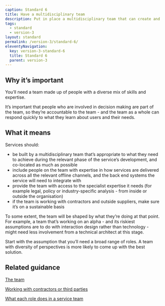 ```yaml
---
caption: Standard 6
title: Have a multidisciplinary team
description: Put in place a multidisciplinary team that can create and operate the service in a sustainable way.
tags:
  - standard
  - version-3
layout: standard
permalink: /version-3/standard-6/
eleventyNavigation:
  key: version-3-standard-6
  title: Standard 6
  parent: version-3
---
```


## Why it’s important

You’ll need a team made up of people with a diverse mix of skills and expertise.

It’s important that people who are involved in decision making are part of the team, so they’re accountable to the team - and the team as a whole can respond quickly to what they learn about users and their needs.

## What it means

Services should:

- be built by a multidisciplinary team that’s appropriate to what they need to achieve during the relevant phase of the service’s development, and co-located as much as possible
- include people on the team with expertise in how services are delivered across all the relevant offline channels, and the back end systems the service will need to integrate with
- provide the team with access to the specialist expertise it needs (for example legal, policy or industry-specific analysis - from inside or outside the organisation)
- if the team is working with contractors and outside suppliers, make sure it’s on a sustainable basis

To some extent, the team will be shaped by what they’re doing at that point. For example, a team that’s working on an alpha - and its riskiest assumptions are to do with interaction design rather than technology - might need less involvement from a technical architect at this stage.

Start with the assumption that you’ll need a broad range of roles. A team with diversity of perspectives is more likely to come up with the best solution.

## Related guidance

[The team](https://www.gov.uk/service-manual/the-team)

[Working with contractors or third parties](https://www.gov.uk/service-manual/the-team/working-contractors-third-parties)

[What each role does in a service team](/service-manual/the-team/what-each-role-does-in-service-team)

<!-- ## Service standard points

[1\. Understand users and their needs](https://www.gov.uk/service-manual/service-standard/point-1-understand-user-needs)

[2\. Solve a whole problem for users](https://www.gov.uk/service-manual/service-standard/point-2-solve-a-whole-problem)

[3\. Provide a joined up experience across all channels](https://www.gov.uk/service-manual/service-standard/point-3-join-up-across-channels)

[4\. Make the service simple to use](https://www.gov.uk/service-manual/service-standard/point-4-make-the-service-simple-to-use)

[5\. Make sure everyone can use the service](https://www.gov.uk/service-manual/service-standard/point-5-make-sure-everyone-can-use-the-service)

[6\. Have a multidisciplinary team](https://www.gov.uk/service-manual/service-standard/point-6-have-a-multidisciplinary-team)

[7\. Use agile ways of working](https://www.gov.uk/service-manual/service-standard/point-7-use-agile-ways-of-working)

[8\. Iterate and improve frequently](https://www.gov.uk/service-manual/service-standard/point-8-iterate-and-improve-frequently)

[9\. Create a secure service which protects users’ privacy](https://www.gov.uk/service-manual/service-standard/point-9-create-a-secure-service)

[10\. Define what success looks like and publish performance data](https://www.gov.uk/service-manual/service-standard/point-10-define-success-publish-performance-data)

[11\. Choose the right tools and technology](https://www.gov.uk/service-manual/service-standard/point-11-choose-the-right-tools-and-technology)

[12\. Make new source code open](https://www.gov.uk/service-manual/service-standard/point-12-make-new-source-code-open)

[13\. Use and contribute to open standards, common components and patterns](https://www.gov.uk/service-manual/service-standard/point-13-use-common-standards-components-patterns)

[14\. Operate a reliable service](https://www.gov.uk/service-manual/service-standard/point-14-operate-a-reliable-service) -->
